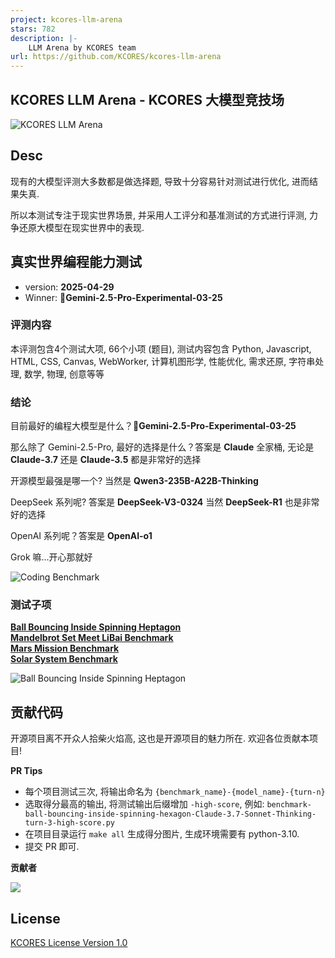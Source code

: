 ```yaml
---
project: kcores-llm-arena
stars: 782
description: |-
    LLM Arena by KCORES team
url: https://github.com/KCORES/kcores-llm-arena
---
```


KCORES LLM Arena - KCORES 大模型竞技场
-------------------------------------


![KCORES LLM Arena](./assets/images/kcores-LLM-arena-banner.png)

## Desc

现有的大模型评测大多数都是做选择题, 导致十分容易针对测试进行优化, 进而结果失真.

所以本测试专注于现实世界场景, 并采用人工评分和基准测试的方式进行评测, 力争还原大模型在现实世界中的表现.




## 真实世界编程能力测试 

- version: **2025-04-29**
- Winner: **👑Gemini-2.5-Pro-Experimental-03-25**

### 评测内容

本评测包含4个测试大项, 66个小项 (题目), 测试内容包含 Python, Javascript, HTML, CSS, Canvas, WebWorker, 计算机图形学, 性能优化, 需求还原, 字符串处理, 数学, 物理, 创意等等

### 结论

目前最好的编程大模型是什么？**👑Gemini-2.5-Pro-Experimental-03-25** 

那么除了 Gemini-2.5-Pro, 最好的选择是什么？答案是 **Claude** 全家桶, 无论是 **Claude-3.7** 还是 **Claude-3.5** 都是非常好的选择

开源模型最强是哪一个? 当然是 **Qwen3-235B-A22B-Thinking**

DeepSeek 系列呢? 答案是 **DeepSeek-V3-0324** 当然 **DeepSeek-R1** 也是非常好的选择

OpenAI 系列呢？答案是 **OpenAI-o1**

Grok 嘛...开心那就好

![Coding Benchmark](./scripts/llm_benchmark_results_normalized.png)


### 测试子项

**[Ball Bouncing Inside Spinning Heptagon](./benchmark-ball-bouncing-inside-spinning-heptagon/README.md)**  
**[Mandelbrot Set Meet LiBai Benchmark](./benchmark-mandelbrot-set-meet-libai/README.md)**  
**[Mars Mission Benchmark](./benchmark-mars-mission/README.md)**  
**[Solar System Benchmark](./benchmark-solar-system/README.md)**  

![Ball Bouncing Inside Spinning Heptagon](./assets/images/ball-bouncing-gif.gif)




## 贡献代码

开源项目离不开众人拾柴火焰高, 这也是开源项目的魅力所在. 欢迎各位贡献本项目!

**PR Tips**

- 每个项目测试三次, 将输出命名为 ```{benchmark_name}-{model_name}-{turn-n} ```
- 选取得分最高的输出, 将测试输出后缀增加 ```-high-score```, 例如: ```benchmark-ball-bouncing-inside-spinning-hexagon-Claude-3.7-Sonnet-Thinking-turn-3-high-score.py```
- 在项目目录运行 ```make all``` 生成得分图片, 生成环境需要有 python-3.10.
- 提交 PR 即可. 

**贡献者**  

<a href="https://github.com/KCORES/kcores-LLM-Arena/graphs/contributors">
  <img src="https://contrib.rocks/image?repo=KCORES/kcores-LLM-Arena" />
</a>



## License

[KCORES License Version 1.0](./LICENSE_zh-CN)

